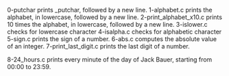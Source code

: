 
0-putchar prints _putchar, followed by a new line.
1-alphabet.c prints the alphabet, in lowercase, followed by a new line.
2-print_alphabet_x10.c prints 10 times the alphabet, in lowercase, followed by a new line.
3-islower.c checks for lowercase character
4-isalpha.c checks for alphabetic character
5-sign.c prints the sign of a number.
6-abs.c computes the absolute value of an integer.
7-print_last_digit.c prints the last digit of a number.

8-24_hours.c prints every minute of the day of Jack Bauer, starting from 00:00 to 23:59.

